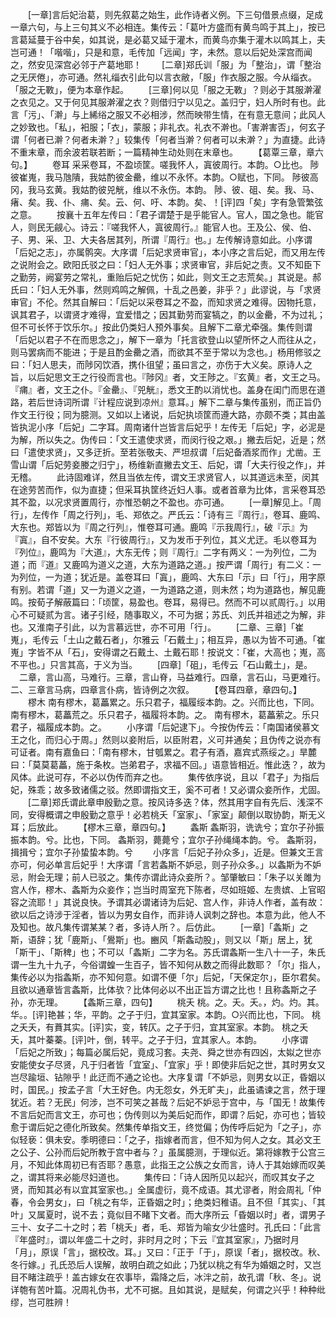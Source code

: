 <!-- { "loadSidebar": true } -->
　　[一章]言后妃治葛，则先叙葛之始生，此作诗者义例。下三句借景点缀，足成一章六句，与上三句其义不必相连。集传云：「葛叶方盛而有黄鸟鸣于其上」，按已言葛延蔓于谷中矣，如其说，是必葛又延于灌木，而黄鸟亦集于灌木以鸣其上，夫岂可通！「喈喈」，只是和意，毛传加「远闻」字，未然。意以后妃处深宫而闻之，然安见深宫必邻于产葛地耶！
　　[二章]郑氏训「服」为「整治」，谓「整治之无厌倦」，亦可通。然礼缁衣引此句以言衣敝，「服」作衣服之服。今从缁衣。「服之无斁」，便为本章作起。
　　[三章]何以见「服之无斁」？则必于其服澣濯之衣见之。又于何见其服澣濯之衣？则借归宁以见之。盖归宁，妇人所时有也。此言「污」、「澣」与上絺绤之服又不必相涉，然而映带生情，在有意无意间；此风人之妙致也。「私」，衵服；「衣」，蒙服；非礼衣。礼衣不澣也。「害澣害否」，何玄子谓「何者已澣？何者未澣？」较集传「何者当澣？何者可以未澣？」为直捷。此诗不重末章，而余波若联若断；一篇精神生动处则在末章也。
　　【葛覃三章，章六句。】
　　卷耳
采采卷耳，不盈顷筐。嗟我怀人，寘彼周行。本韵。○比也。
陟彼崔嵬，我马虺隤，我姑酌彼金罍，维以不永怀。本韵。○赋也，下同。
陟彼高冈，我马玄黄。我姑酌彼兕觥，维以不永伤。本韵。
陟、彼、砠、矣。我、马、瘏、矣。我、仆、痡、矣。云、何、吁、本韵。矣、！[评]四「矣」字有急管繁弦之意。
　　按襄十五年左传曰：「君子谓楚于是乎能官人。官人，国之急也。能官人，则民无觎心。诗云：『嗟我怀人，寘彼周行。』能官人也。王及公、侯、伯、子、男、采、卫、大夫各居其列，所谓『周行』也。」左传解诗意如此。小序谓「后妃之志」，亦属鹘突。大序谓「后妃求贤审官」，本小序之言后妃，而又用左传之说附会之。欧阳氏驳之曰：「妇人无外事；求贤审官，非后妃之责。又不知臣下之勤劳，阙宴劳之常礼，重贻后妃之忧伤；如此，则文王之志荒矣。」其说是。郝氏曰：「妇人无外事，然则鸡鸣之解佩，十乱之邑姜，非乎？」此谬说，与「求贤审官」不伦。然其自解曰：「后妃以采卷耳之不盈，而知求贤之难得。因物托意，讽其君子，以谓贤才难得，宜爱惜之；因其勤劳而宴犒之，酌以金罍，不为过礼；但不可长怀于饮乐尔。」按此仍类妇人预外事矣。且解下二章尤牵强。集传则谓「后妃以君子不在而思念之」，解下一章为「托言欲登山以望所怀之人而往从之，则马罢病而不能进；于是且酌金罍之酒，而欲其不至于常以为念也。」杨用修驳之曰：「妇人思夫，而陟冈饮酒，携仆徂望；虽曰言之，亦伤于大义矣。原诗人之旨，以后妃思文王之行役而言也。『陟冈』者，文王陟之。『玄黄』者，文王之马。『痡』者，文王之仆。『金罍』、『兕觥』，悉文王酌以消忧也。盖身在闺门而思在道路，若后世诗词所谓『计程应说到凉州』意耳。」解下二章与集传虽别，而正旨仍作文王行役；同为臆测。又如以上诸说，后妃执顷筐而遵大路，亦颇不类；其由盖皆执泥小序「后妃」二字耳。周南诸什岂皆言后妃乎！左传无「后妃」字，必泥是为解，所以失之。伪传曰：「文王遣使求贤，而闵行役之艰。」撇去后妃，近是；然曰「遣使求贤」，又多迂折。至若张敬夫、严坦叔谓「后妃备酒浆而作」尤凿。王雪山谓「后妃劳妾媵之归宁」，杨维新直撇去文王、后妃，谓「大夫行役之作」，并无稽。
　　此诗固难详，然且当依左传，谓文王求贤官人，以其道远未至，闵其在途劳苦而作，似为直捷；但采耳执筐终近妇人事。或者首章为比体，言采卷耳恐其不盈，以况求贤置周行，亦惟恐朝之不盈也。亦可通。
　　[一章]解见上。「周行」，左传作「周之行列」，毛、郑依之。严氏云：「诗有三『周行』，卷耳、鹿鸣、大东也。郑皆以为『周之行列』，惟卷耳可通。鹿鸣『示我周行』，破『示』为『寘』，自不安矣。大东『行彼周行』，又为发币于列位，其义尤迂。毛以卷耳为『列位』，鹿鸣为『大道』，大东无传；则『周行』二字有两义：一为列位，二为道；而『道』又鹿鸣为道义之道，大东为道路之道。」按严谓「周行」有二义：一为列位，一为道；犹近是。盖卷耳曰「寘」，鹿鸣、大东曰「示」曰「行」，用字原有别。若谓「道」又一为道义之道，一为道路之道，则未然；均为道路也，解见鹿鸣。按荀子解蔽篇曰：「顷筐，易盈也。卷耳，易得已。然而不可以贰周行。」以用心不可疑贰为言。诸子引经，随事取义，不可为据；苏氏、刘氏并祖述之为解，非也。又淮南子引此，以为言慕远世，亦不可用「行」。
　　[二章、三章]「崔嵬」，毛传云「土山之戴石者」，尔雅云「石戴土」；相互异，愚以为皆不可通。「崔嵬」字皆不从「石」，安得谓之石戴土、土戴石耶！按说文：「崔，大高也；嵬，高不平也。」只言其高，于义为当。
　　[四章]「砠」，毛传云「石山戴土」，是。
　二章，言山高，马难行。三章，言山脊，马益难行。四章，言石山，马更难行。二、三章言马病，四章言仆病，皆诗例之次叙。
　　【卷耳四章，章四句。】
　　樛木
南有樛木，葛藟累之。乐只君子，福履绥本韵。之。兴而比也，下同。
南有樛木，葛藟荒之。乐只君子，福履将本韵。之。
南有樛木，葛藟萦之。乐只君子，福履成本韵。之。
　　小序谓「后妃逮下」。今按伪传云：「南国诸侯慕文王之化，而归心于周。」然则以妾附后，以臣附君，义可并通矣；且伪传之说亦有可证者。南有嘉鱼曰：「南有樛木，甘瓠累之。君子有酒，嘉宾式燕绥之。」旱麓曰：「莫莫葛藟，施于条枚。岂弟君子，求福不回。」语意皆相近。惟此迭？，故为风体。此说可存，不必以伪传而弃之也。
　　集传依序说，且以「君子」为指后妃，殊乖；故多致诸儒之驳。然即谓指文王，奚不可者！又必谓众妾所作，尤固。
　　[二章]郑氏谓此章申殷勤之意。按风诗多迭？体，然其用字自有先后、浅深不同，安得概谓之申殷勤之意乎！必若桃夭「室家」、「家室」颠倒以取协韵，斯无义耳；后放此。
　　【樛木三章，章四句。】
　　螽斯
螽斯羽，诜诜兮；宜尔子孙振振本韵。兮。比也，下同。
螽斯羽，薨薨兮；宜尔子孙绳绳本韵。兮。
螽斯羽，揖揖兮；宜尔子孙蛰蛰本韵。兮
　　小序言「后妃子孙众多」，近是。但兼文王言亦可，何必单言后妃乎！大序谓「言若螽斯不妒忌，则子孙众多。」以螽斯为不妒忌，附会无理；前人已驳之。集传亦谓此诗众妾所？。邹肇敏曰：「朱子以关雎为宫人作，樛木、螽斯为众妾作；岂当时周室充下陈者，尽如班姬、左贵嫔、上官昭容之流耶！」其说良快。予谓其必谓诸诗为后妃、宫人作，非诗人作者，盖有故：欲以后之诗涉于淫者，皆以为男女自作，而非诗人讽刺之辞也。本意为此，他人不及知也。故凡集传谓某某？者，多诗人所？。后仿此。
　　[一章]「螽斯」之斯，语辞；犹「鹿斯」、「鷽斯」也。豳风「斯螽动股」，则又以「斯」居上，犹「斯干」、「斯稗」也；不可以「螽斯」二字为名。苏氏谓螽斯一生八十一子，朱氏谓一生九十九子，今俗谓蝗一生百子，皆不知何从数之而得此数耶？「尔」指人，集传必以为指螽斯，亦不知何意。如谓不便「尔」后妃，「天保定尔」，臣尔君矣。且欲以通章皆言螽斯，比体欤？比体何必以不出正旨方谓之比也！且称螽斯之子孙，亦无理。
　　【螽斯三章，四句】
　　桃夭
桃。之。夭。夭。，灼。灼。其。华。。[评]艳甚；华，平韵。之子于归，宜其室家。本韵。○兴而比也，下同。
桃之夭夭，有蕡其实。[评]实，变，转仄。之子于归，宜其室家。本韵。
桃之夭夭，其叶蓁蓁。[评]叶，倒，转平。之子于归，宜其家人。本韵。
　　小序谓「后妃之所致」；每篇必属后妃，竟成习套。夫尧、舜之世亦有四凶，太姒之世亦安能使女子尽贤，凡于归者皆「宜室」、「宜家」乎！即使非后妃之世，其时男女又岂尽踰垣、钻隙乎！此迂而不通之论也。大序复谓「不妒忌，则男女以正，昏姻以时，国民。」按孟子言「大王好色。内无怨女，外无旷夫」，此虽谲谏之言，然于理犹近。若？无民」何涉，岂不可笑之甚哉？后妃不妒忌于宫中，与「国无！故集传不言后妃而言文王，亦可也；伪传则以为美后妃而作，即谓？后妃，亦可也；皆较愈于谓后妃之德化所致矣。然集传单指文王，终觉偏；伪传呼后妃为「之子」，亦似轻亵：俱未安。季明德曰：「之子，指嫁者而言，但不知为何人之女。其必文王之公子、公孙而后妃所教于宫中者与？」虽属臆测，于理似近。第将嫁教于公宫三月，不知此体周初已有否耶？愚意，此指王之公族之女而言，诗人于其始嫁而叹美之，谓其将来必能尽妇道也。
　　集传曰：「诗人因所见以起兴，而叹其女子之贤，而知其必有以宜其室家也。」全属虚衍，竟不成语。其尤谬者，附会周礼「仲春，令会男女」，曰「桃之有华，正昏姻之时」；绝类妇稚语。且不但「其实」、「其叶」又属夏时，说不去；竟似目不睹下文者。而大序所云「昏姻以时」者，谓男子三十、女子二十之时；若「桃夭」者，毛、郑皆为喻女少壮盛时。孔氏曰：「此言『年盛时』，谓以年盛二十之时，非时月之时；下云『宜其室家』，乃据时月「月」，原误「言」，据校改。耳。」又曰：「正于「于」，原误「者」，据校改。秋、冬行嫁。」孔氏恐后人误解，故明白疏之如此；乃犹以桃之有华为婚姻之时，又岂目不睹注疏乎！盖古嫁女在农事毕，霜降之后，冰泮之前，故孔谓「秋、冬」。说详匏有苦叶篇。况周礼伪书，尤不可据。且如其说，是赋矣，何谓之兴乎！种种纰缪，岂可胜辨！
